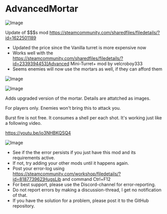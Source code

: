 # AdvancedMortar

![Image](https://i.imgur.com/buuPQel.png)

Update of $$$s mod
https://steamcommunity.com/sharedfiles/filedetails/?id=1622501189

- Updated the price since the Vanilla turret is more expensive now
- Works well with the https://steamcommunity.com/sharedfiles/filedetails/?id=2339394453]Advanced Mini-Turret+ mod by velcroboy333
- Seems enemies will now use the mortars as well, if they can afford them

![Image](https://i.imgur.com/pufA0kM.png)

	
![Image](https://i.imgur.com/Z4GOv8H.png)


Adds upgraded version of the mortar. Details are attatched as images. 

For players only. Enemies won't bring this to attack you.

Burst fire is not free.
It consumes a shell per each shot.
It's working just like a following video.

https://youtu.be/io3NHBKQSQ4

![Image](https://i.imgur.com/PwoNOj4.png)



-  See if the the error persists if you just have this mod and its requirements active.
-  If not, try adding your other mods until it happens again.
-  Post your error-log using https://steamcommunity.com/workshop/filedetails/?id=818773962]HugsLib and command Ctrl+F12
-  For best support, please use the Discord-channel for error-reporting.
-  Do not report errors by making a discussion-thread, I get no notification of that.
-  If you have the solution for a problem, please post it to the GitHub repository.



